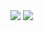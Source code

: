 <span>
    <img src="https://github-readme-stats.vercel.app/api/top-langs/?username=ZagZx&layout=compact&theme=dracula&title_color=ffffff&bg_color=0d1117&locale=pt-br"/>

</span>
<span>
    <img src= "https://github-readme-stats.vercel.app/api?username=ZagZx&show_icons=true&theme=radical&bg_color=0d1117&title_color=ffffff&">
</span>
